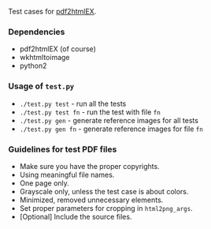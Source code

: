 Test cases for [pdf2htmlEX](https://github.com/coolwanglu/pdf2htmlEX).  

### Dependencies

- pdf2htmlEX (of course)
- wkhtmltoimage
- python2

### Usage of `test.py`

- `./test.py test` - run all the tests
- `./test.py test fn` - run the test with file `fn`
- `./test.py gen` - generate reference images for all tests
- `./test.py gen fn` - generate reference images for file `fn`

### Guidelines for test PDF files

- Make sure you have the proper copyrights.
- Using meaningful file names.
- One page only.
- Grayscale only, unless the test case is about colors.
- Minimized, removed unnecessary elements.
- Set proper parameters for cropping in `html2png_args`.
- [Optional] Include the source files.

